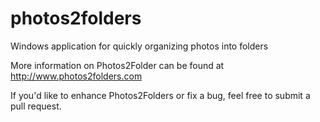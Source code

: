 # photos2folders
Windows application for quickly organizing photos into folders

More information on Photos2Folder can be found at http://www.photos2folders.com

If you'd like to enhance Photos2Folders or fix a bug, feel free to submit a pull request.
